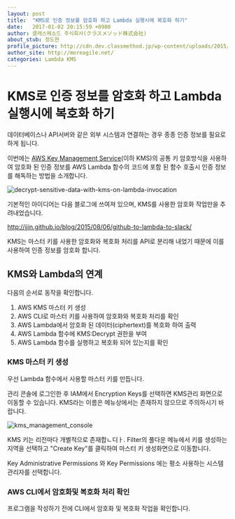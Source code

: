 ```yaml
---
layout: post
title:  "KMS로 인증 정보를 암호화 하고 Lambda 실행시에 복호화 하기"
date:   2017-01-02 20:15:59 +0900
author: 클래스메소드 주식회사(クラスメソッド株式会社)
about_stub: 정도현
profile_picture: http://cdn.dev.classmethod.jp/wp-content/uploads/2015/08/kms.png
author_site: http://moreagile.net/
categories: Lambda KMS
---
```


# KMS로 인증 정보를 암호화 하고 Lambda 실행시에 복호화 하기

데이터베이스나 API서버와 같은 외부 시스템과 연결하는 경우 종종 인증 정보를 필요로 하게 됩니다.

이번에는 [AWS Key Management Service](https://aws.amazon.com/kms/)(이하 KMS)의 공통 키 암호방식을 사용하여 암호화 된 인증 정보를 AWS Lambda 함수의 코드에 포함 된 함수 호출시 인증 정보를 해독하는 방법을 소개합니다.

![decrypt-sensitive-data-with-kms-on-lambda-invocation](<decrypt-sensitive-data-with-kms-on-lambda-invocation.png>)

기본적인 아이디어는 다음 블로그에 쓰여져 있으며, KMS를 사용한 암호화 작업만을 추려내었습니다.

http://ijin.github.io/blog/2015/08/06/github-to-lambda-to-slack/

KMS는 마스터 키를 사용한 암호화와 복호화 처리를 API로 분리해 내었기 때문에 이를 사용하여 인증 정보를 암호화 합니다.

## KMS와 Lambda의 연계

다음의 순서로 동작을 확인합니다.

1. AWS KMS 마스터 키 생성
1. AWS CLI로 마스터 키를 사용하여 암호화와 복호화 처리를 확인
1. AWS Lambda에서 암호화 된 데이터(ciphertext)를 복호화 하여 출력
1. AWS Lambda 함수에 KMS:Decrypt 권한을 부여
1. AWS Lambda 함수를 실행하고 복호화 되어 있는지를 확인


### KMS 마스터 키 생성

우선 Lambda 함수에서 사용할 마스터 키를 만듭니다.

관리 콘솔에 로그인한 후 IAM에서 Encryption Keys를 선택하면 KMS관리 화면으로 이동할 수 있습니다. KMS라는 이름은 메뉴상에서는 존재하지 않으므로 주의하시기 바랍니다.

![kms_management_console](<kms_management_console-640x335.png>)

KMS 키는 리전마다 개별적으로 존재합ㄴ디ㅏ. Filter의 풀다운 메뉴에서 키를 생성하는 지역을 선택하고 "Create Key"를 클릭하여 마스터 키 생성화면으로 이동합니다.

Key Administrative Permissions 와 Key Permissions 에는 평소 사용하는 시스템 관리자를 선택합니다.

### AWS CLI에서 암호화및 복호화 처리 확인

프로그램을 작성하기 전에 CLI에서 암호화 및 복호화 작업을 확인합니다.
